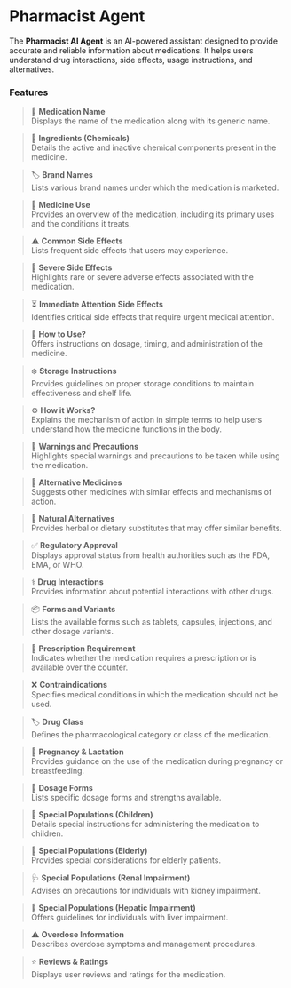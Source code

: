 # Pharmacist Agent

The **Pharmacist AI Agent** is an AI-powered assistant designed to provide accurate and reliable information about medications. It helps users understand drug interactions, side effects, usage instructions, and alternatives.

### Features

> 📌 **Medication Name**  
> Displays the name of the medication along with its generic name.

> 🧪 **Ingredients (Chemicals)**  
> Details the active and inactive chemical components present in the medicine.

> 🏷 **Brand Names**  
> Lists various brand names under which the medication is marketed.

> 💊 **Medicine Use**  
> Provides an overview of the medication, including its primary uses and the conditions it treats.

> ⚠️ **Common Side Effects**  
> Lists frequent side effects that users may experience.

> 🚨 **Severe Side Effects**  
> Highlights rare or severe adverse effects associated with the medication.

> ⏳ **Immediate Attention Side Effects**  
> Identifies critical side effects that require urgent medical attention.

> 📝 **How to Use?**  
> Offers instructions on dosage, timing, and administration of the medicine.

> ❄️ **Storage Instructions**  
> Provides guidelines on proper storage conditions to maintain effectiveness and shelf life.

> ⚙️ **How it Works?**  
> Explains the mechanism of action in simple terms to help users understand how the medicine functions in the body.

> 🚸 **Warnings and Precautions**  
> Highlights special warnings and precautions to be taken while using the medication.

> 🔄 **Alternative Medicines**  
> Suggests other medicines with similar effects and mechanisms of action.

> 🌿 **Natural Alternatives**  
> Provides herbal or dietary substitutes that may offer similar benefits.

> ✅ **Regulatory Approval**  
> Displays approval status from health authorities such as the FDA, EMA, or WHO.

> ⚕️ **Drug Interactions**  
> Provides information about potential interactions with other drugs.

> 📦 **Forms and Variants**  
> Lists the available forms such as tablets, capsules, injections, and other dosage variants.

> 📜 **Prescription Requirement**  
> Indicates whether the medication requires a prescription or is available over the counter.

> ❌ **Contraindications**  
> Specifies medical conditions in which the medication should not be used.

> 🏷 **Drug Class**  
> Defines the pharmacological category or class of the medication.

> 🤰 **Pregnancy & Lactation**  
> Provides guidance on the use of the medication during pregnancy or breastfeeding.

> 🔢 **Dosage Forms**  
> Lists specific dosage forms and strengths available.

> 👶 **Special Populations (Children)**  
> Details special instructions for administering the medication to children.

> 👴 **Special Populations (Elderly)**  
> Provides special considerations for elderly patients.

> 🩺 **Special Populations (Renal Impairment)**  
> Advises on precautions for individuals with kidney impairment.

> 🏥 **Special Populations (Hepatic Impairment)**  
> Offers guidelines for individuals with liver impairment.

> ⚠️ **Overdose Information**  
> Describes overdose symptoms and management procedures.

> ⭐ **Reviews & Ratings**  
> Displays user reviews and ratings for the medication.

